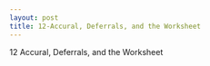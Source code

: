 ```yaml
---
layout: post
title: 12-Accural, Deferrals, and the Worksheet
--- 
```


12 Accural, Deferrals, and the Worksheet   
